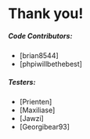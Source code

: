 # Thank you!
##### Code Contributors:
* [brian8544]
* [phpiwillbethebest]

##### Testers:
* [Prienten]
* [Maxiliase]
* [Jawzi]
* [Georgibear93]